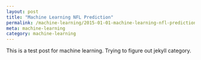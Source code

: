 ```yaml
---
layout: post
title: "Machine Learning NFL Prediction"
permalink: /machine-learning/2015-01-01-machine-learning-nfl-prediction/
meta: machine-learning
category: machine-learning
---
```

This is a test post for machine learning.  Trying to figure out jekyll category.

